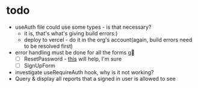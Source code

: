 # todo
- useAuth file could use some types - is that necessary?
  - it is, that's what's giving build errors:)
  - deploy to vercel - do it in the org's account(again, build errors need to be resolved first)
- error handling must be done for all the forms g😬
  - [ ] ResetPassword - [this](https://www.tabnine.com/code/javascript/functions/firebase/Promise/sendPasswordResetEmail) will help, I'm sure
  - [ ] SignUpForm
- investigate useRequireAuth hook, why is it not working?
- Query & display all reports that a signed in user is allowed to see
